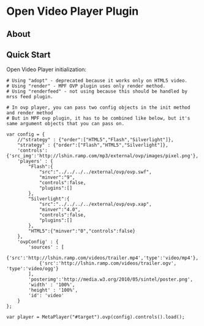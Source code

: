 Open Video Player Plugin
=====================
About
--------------


Quick Start
--------------

Open Video Player initialization:

    # Using "adopt" - deprecated because it works only on HTML5 video.
    # Using "render" - MPF OVP plugin uses only render method.
    # Using "renderfeed" - not using because this should be handled by mrss feed plugin.
    
    # In ovp player, you can pass two config objects in the init method and render method
    # But in MPF ovp plugin, it has to be combined like below, but it's same argument objects that you can pass on.
    
    var config = {
        //"strategy" : {"order":["HTML5","Flash","Silverlight"]},
        "strategy" : {"order":["Flash","HTML5","Silverlight"]},
        'controls': {'src_img':'http://lshin.ramp.com/mp3/external/ovp/images/pixel.png'},
        'players' : {
            "Flash":{
                "src":"../../../../external/ovp/ovp.swf",
                "minver":"9",
                "controls":false,
                "plugins":[]
            },
            "Silverlight":{
                "src":"../../../../external/ovp/ovp.xap",
                "minver":"4.0",
                "controls":false,
                "plugins":[]
            },
            "HTML5":{"minver":"0","controls":false}
        },
        'ovpConfig' : {
            'sources' : [
                {'src':'http://lshin.ramp.com/videos/trailer.mp4','type':'video/mp4'},
                {'src':'http://lshin.ramp.com/videos/trailer.ogv', 'type':'video/ogg'}
            ],
            'posterimg':'http://media.w3.org/2010/05/sintel/poster.png',
            'width' : '100%',
            'height' : '100%',
            'id': 'video'
        }
    };

    var player = MetaPlayer("#target").ovp(config).controls().load();
